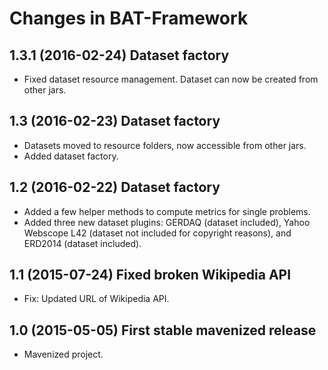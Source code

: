 # Changes in BAT-Framework

## 1.3.1 (2016-02-24) Dataset factory
- Fixed dataset resource management. Dataset can now be created from other jars.

## 1.3 (2016-02-23) Dataset factory
- Datasets moved to resource folders, now accessible from other jars.
- Added dataset factory.

## 1.2 (2016-02-22) Dataset factory
- Added a few helper methods to compute metrics for single problems.
- Added three new dataset plugins: GERDAQ (dataset included), Yahoo Webscope L42 (dataset not included for copyright reasons), and ERD2014 (dataset included).

## 1.1 (2015-07-24) Fixed broken Wikipedia API
- Fix: Updated URL of Wikipedia API.

## 1.0 (2015-05-05) First stable mavenized release
- Mavenized project.
